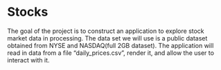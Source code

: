 # Stocks
The goal of the project is to construct an application to explore stock market data in processing. The data set we will use is
a public dataset obtained from NYSE and NASDAQ(full 2GB dataset). The application will read in data from a file “daily_prices.csv”,
render it, and allow the user to interact with it.
